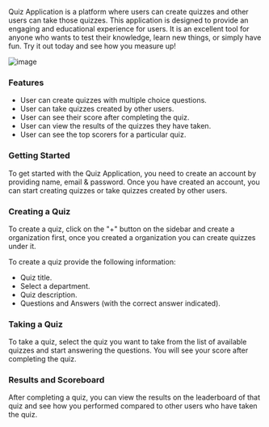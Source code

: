 Quiz Application is a platform where users can create quizzes and other users can take those quizzes. This application is designed to provide an engaging and educational experience for users. It is an excellent tool for anyone who wants to test their knowledge, learn new things, or simply have fun. Try it out today and see how you measure up!

![image](https://user-images.githubusercontent.com/51792949/218027954-950aec2b-f1cb-4af4-ad91-9d00ea538553.png)

### Features

- User can create quizzes with multiple choice questions.
- User can take quizzes created by other users.
- User can see their score after completing the quiz.
- User can view the results of the quizzes they have taken.
- User can see the top scorers for a particular quiz.

### Getting Started

To get started with the Quiz Application, you need to create an account by providing name, email & password. Once you have created an account, you can start creating quizzes or take quizzes created by other users.

### Creating a Quiz

To create a quiz, click on the "+" button on the sidebar and create a organization first, once you created a organization you can create quizzes under it.

To create a quiz provide the following information:

- Quiz title.
- Select a department.
- Quiz description.
- Questions and Answers (with the correct answer indicated).

### Taking a Quiz

To take a quiz, select the quiz you want to take from the list of available quizzes and start answering the questions. You will see your score after completing the quiz.

### Results and Scoreboard

After completing a quiz, you can view the results on the leaderboard of that quiz and see how you performed compared to other users who have taken the quiz.
